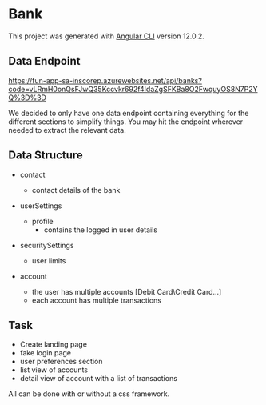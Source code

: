 # Bank

This project was generated with [Angular CLI](https://github.com/angular/angular-cli) version 12.0.2.

## Data Endpoint

https://fun-app-sa-inscorep.azurewebsites.net/api/banks?code=vLRmH0onQsFJwQ35Kccvkr692f4IdaZgSFKBa8O2FwquyOS8N7P2YQ%3D%3D

We decided to only have one data endpoint containing everything for the different sections to simplify things.
You may hit the endpoint wherever needed to extract the relevant data.

## Data Structure

- contact
  - contact details of the bank

- userSettings
  - profile
    - contains the logged in user details

- securitySettings
  - user limits 

- account
  - the user has multiple accounts [Debit Card\Credit Card...] 
  - each account has multiple transactions

## Task

- Create landing page
- fake login page
- user preferences section
- list view of accounts
- detail view of account with a list of transactions

All can be done with or without a css framework.
